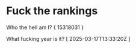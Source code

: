 # Fuck the rankings

Who the hell am I?
{ 15318031 }

What fucking year is it?
[ 2025-03-17T13:33:20Z ]
